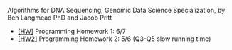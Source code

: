 Algorithms for DNA Sequencing, Genomic Data Science Specialization, by Ben Langmead PhD and Jacob Pritt

* [[HW]](https://github.com/bakuncwa/algo4dnaseq_jhu_coursera/blob/main/algo4dnaseq_hw1.py) Programming Homework 1: 6/7
* [[HW2]](https://github.com/bakuncwa/algo4dnaseq_jhu_coursera/blob/main/algo4dnaseq_hw2.py) Programming Homework 2: 5/6 (Q3-Q5 slow running time)
